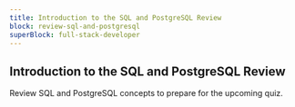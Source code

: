 ```yaml
---
title: Introduction to the SQL and PostgreSQL Review
block: review-sql-and-postgresql
superBlock: full-stack-developer
---
```


## Introduction to the SQL and PostgreSQL Review

Review SQL and PostgreSQL concepts to prepare for the upcoming quiz.
